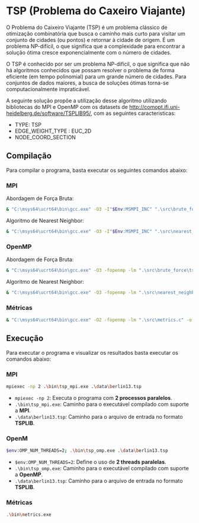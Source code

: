 # TSP (Problema do Caxeiro Viajante)

O Problema do Caixeiro Viajante (TSP) é um problema clássico de otimização combinatória que busca o caminho mais curto para visitar um conjunto de cidades (ou pontos) e retornar à cidade de origem. É um problema NP-difícil, o que significa que a complexidade para encontrar a solução ótima cresce exponencialmente com o número de cidades. 

O TSP é conhecido por ser um problema NP-difícil, o que significa que não há algoritmos conhecidos que possam resolver o problema de forma eficiente (em tempo polinomial) para um grande número de cidades. Para conjuntos de dados maiores, a busca de soluções ótimas torna-se computacionalmente impraticável. 

A seguinte solução propõe a utilização desse algoritmo utilizando bibliotecas do MPI e OpenMP com os datasets de http://comopt.ifi.uni-heidelberg.de/software/TSPLIB95/, com as seguintes caracteristicas:

- TYPE: TSP
- EDGE_WEIGHT_TYPE : EUC_2D
- NODE_COORD_SECTION

## Compilação

Para compilar o programa, basta executar os seguintes comandos abaixo:



### MPI

Abordagem de Força Bruta:

```bash
& "C:\msys64\ucrt64\bin\gcc.exe" -O3 -I"$Env:MSMPI_INC" ".\src\brute_force\tsp_mpi.c" -L"$Env:MSMPI_LIB64" -lmsmpi -lAdvapi32 -o ".\bin\tsp_mpi.exe"
```

Algoritmo de Nearest Neighbor:

```bash
& "C:\msys64\ucrt64\bin\gcc.exe" -O3 -I"$Env:MSMPI_INC" ".\src\nearest_neighbor\tsp_mpi.c" -L"$Env:MSMPI_LIB64" -lmsmpi -lAdvapi32 -o ".\bin\tsp_mpi.exe"
```



### OpenMP

Abordagem de Força Bruta:

```bash
& "C:\msys64\ucrt64\bin\gcc.exe" -O3 -fopenmp -lm ".\src\brute_force\tsp_omp.c" -o ".\bin\tsp_omp.exe"
```

Algoritmo de Nearest Neighbor:

```bash
& "C:\msys64\ucrt64\bin\gcc.exe" -O3 -fopenmp -lm ".\src\nearest_neighbor\tsp_omp.c" -o ".\bin\tsp_omp.exe"
```



### Métricas

```bash
& "C:\msys64\ucrt64\bin\gcc.exe" -O2 -fopenmp -lm ".\src\metrics.c" -o ".\bin\metrics.exe"
```



## Execução

Para executar o programa e visualizar os resultados basta executar os comandos abaixo:


### MPI

```bash
mpiexec -np 2 .\bin\tsp_mpi.exe .\data\berlin13.tsp
```

- `mpiexec -np 2`: Executa o programa com **2 processos paralelos**.
- `.\bin\tsp_mpi.exe`: Caminho para o executável compilado com suporte a **MPI**.
- `.\data\berlin13.tsp`: Caminho para o arquivo de entrada no formato **TSPLIB**.


### OpenM

```bash
$env:OMP_NUM_THREADS=2; .\bin\tsp_omp.exe .\data\berlin13.tsp
```

- `$env:OMP_NUM_THREADS=2`: Define o uso de **2 threads paralelas**.
- `.\bin\tsp_omp.exe`: Caminho para o executável compilado com suporte a **OpenMP**.
- `.\data\berlin13.tsp`: Caminho para o arquivo de entrada no formato **TSPLIB**.


### Métricas

```bash
.\bin\metrics.exe
```